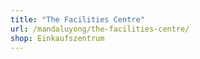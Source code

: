 ```yaml
---
title: "The Facilities Centre"
url: /mandaluyong/the-facilities-centre/
shop: Einkaufszentrum
---
```

